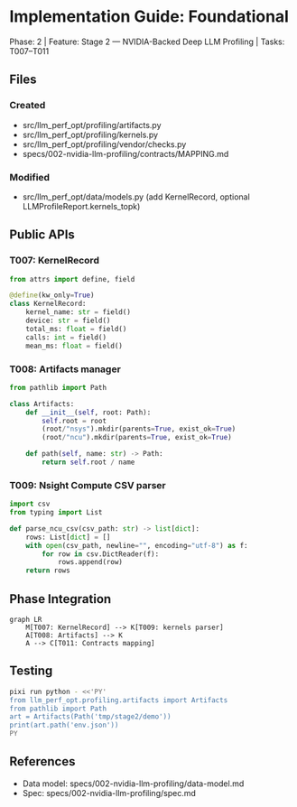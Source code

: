 # Implementation Guide: Foundational

Phase: 2 | Feature: Stage 2 — NVIDIA-Backed Deep LLM Profiling | Tasks: T007–T011

## Files

### Created
- src/llm_perf_opt/profiling/artifacts.py
- src/llm_perf_opt/profiling/kernels.py
- src/llm_perf_opt/profiling/vendor/checks.py
- specs/002-nvidia-llm-profiling/contracts/MAPPING.md

### Modified
- src/llm_perf_opt/data/models.py (add KernelRecord, optional LLMProfileReport.kernels_topk)

## Public APIs

### T007: KernelRecord

```python
from attrs import define, field

@define(kw_only=True)
class KernelRecord:
    kernel_name: str = field()
    device: str = field()
    total_ms: float = field()
    calls: int = field()
    mean_ms: float = field()
```

### T008: Artifacts manager

```python
from pathlib import Path

class Artifacts:
    def __init__(self, root: Path):
        self.root = root
        (root/"nsys").mkdir(parents=True, exist_ok=True)
        (root/"ncu").mkdir(parents=True, exist_ok=True)

    def path(self, name: str) -> Path:
        return self.root / name
```

### T009: Nsight Compute CSV parser

```python
import csv
from typing import List

def parse_ncu_csv(csv_path: str) -> list[dict]:
    rows: List[dict] = []
    with open(csv_path, newline="", encoding="utf-8") as f:
        for row in csv.DictReader(f):
            rows.append(row)
    return rows
```

## Phase Integration

```mermaid
graph LR
    M[T007: KernelRecord] --> K[T009: kernels parser]
    A[T008: Artifacts] --> K
    A --> C[T011: Contracts mapping]
```

## Testing

```bash
pixi run python - <<'PY'
from llm_perf_opt.profiling.artifacts import Artifacts
from pathlib import Path
art = Artifacts(Path('tmp/stage2/demo'))
print(art.path('env.json'))
PY
```

## References
- Data model: specs/002-nvidia-llm-profiling/data-model.md
- Spec: specs/002-nvidia-llm-profiling/spec.md
